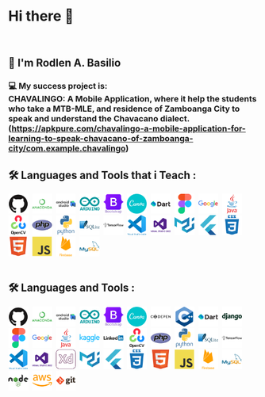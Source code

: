 # Hi there 👋

<br>




## 🔭 I'm Rodlen A. Basilio

### 💻 My success project is:      <br>CHAVALINGO: A Mobile Application, where it help the students who take a MTB-MLE, and residence of Zamboanga City to speak and understand the Chavacano dialect.<br> (https://apkpure.com/chavalingo-a-mobile-application-for-learning-to-speak-chavacano-of-zamboanga-city/com.example.chavalingo)


## :hammer_and_wrench: Languages and Tools that i Teach :
<div>
    <img src="https://github.com/devicons/devicon/blob/master/icons/github/github-original.svg" title="Github" alt="Github" width="40" height="40"/>&nbsp;
    <img src="https://github.com/devicons/devicon/blob/master/icons/anaconda/anaconda-original-wordmark.svg" title="Anaconda" alt="Anaconda" width="40" height="40"/>&nbsp;
    <img src="https://github.com/devicons/devicon/blob/master/icons/androidstudio/androidstudio-original-wordmark.svg" title="Android Studio" alt="Android Studio" width="40" height="40"/>&nbsp;
    <img src="https://github.com/devicons/devicon/blob/master/icons/arduino/arduino-original-wordmark.svg" title="" alt="" width="40" height="40"/>&nbsp;
    <img src="https://github.com/devicons/devicon/blob/master/icons/bootstrap/bootstrap-original-wordmark.svg" title="" alt="" width="40" height="40"/>&nbsp;
    <img src="https://github.com/devicons/devicon/blob/master/icons/canva/canva-original.svg" title="" alt="" width="40" height="40"/>&nbsp;
    <img src="https://github.com/devicons/devicon/blob/master/icons/dart/dart-original-wordmark.svg" title="" alt="" width="40" height="40"/>&nbsp;
    <img src="https://github.com/devicons/devicon/blob/master/icons/figma/figma-original.svg" title="" alt="" width="40" height="40"/>&nbsp;
    <img src="https://github.com/devicons/devicon/blob/master/icons/google/google-original-wordmark.svg" title="" alt="" width="40" height="40"/>&nbsp;
    <img src="https://github.com/devicons/devicon/blob/master/icons/java/java-original-wordmark.svg" title="" alt="" width="40" height="40"/>&nbsp;
    <img src="https://github.com/devicons/devicon/blob/master/icons/opencv/opencv-original-wordmark.svg" title="" alt="" width="40" height="40"/>&nbsp;
    <img src="https://github.com/devicons/devicon/blob/master/icons/php/php-original.svg" title="" alt="" width="40" height="40"/>&nbsp;
    <img src="https://github.com/devicons/devicon/blob/master/icons/python/python-original-wordmark.svg" title="" alt="" width="40" height="40"/>&nbsp;
    <img src="https://github.com/devicons/devicon/blob/master/icons/sqlite/sqlite-original-wordmark.svg" title="" alt="" width="40" height="40"/>&nbsp;
    <img src="https://github.com/devicons/devicon/blob/master/icons/tensorflow/tensorflow-line-wordmark.svg" title="" alt="" width="40" height="40"/>&nbsp;
    <img src="https://github.com/devicons/devicon/blob/master/icons/vscode/vscode-original-wordmark.svg" title="" alt="" width="40" height="40"/>&nbsp;
    <img src="https://github.com/devicons/devicon/blob/master/icons/visualstudio/visualstudio-plain-wordmark.svg" title="" alt="" width="40" height="40"/>&nbsp;
    <img src="https://github.com/devicons/devicon/blob/master/icons/materialui/materialui-original.svg" title="Material UI" alt="Material UI" width="40" height="40"/>&nbsp;
    <img src="https://github.com/devicons/devicon/blob/master/icons/flutter/flutter-original.svg" title="Flutter" alt="Flutter" width="40" height="40"/>&nbsp;
    <img src="https://github.com/devicons/devicon/blob/master/icons/css3/css3-plain-wordmark.svg"  title="CSS3" alt="CSS" width="40" height="40"/>&nbsp;
    <img src="https://github.com/devicons/devicon/blob/master/icons/html5/html5-original.svg" title="HTML5" alt="HTML" width="40" height="40"/>&nbsp;
    <img src="https://github.com/devicons/devicon/blob/master/icons/javascript/javascript-original.svg" title="JavaScript" alt="JavaScript" width="40" height="40"/>&nbsp;
    <img src="https://github.com/devicons/devicon/blob/master/icons/firebase/firebase-plain-wordmark.svg" title="Firebase" alt="Firebase" width="40" height="40"/>&nbsp;
    <img src="https://github.com/devicons/devicon/blob/master/icons/mysql/mysql-original-wordmark.svg" title="MySQL"  alt="MySQL" width="40" height="40"/>&nbsp;
</div>
 <br>

 
## :hammer_and_wrench: Languages and Tools :
<div>
    <img src="https://github.com/devicons/devicon/blob/master/icons/github/github-original.svg" title="Github" alt="Github" width="40" height="40"/>&nbsp;
    <img src="https://github.com/devicons/devicon/blob/master/icons/anaconda/anaconda-original-wordmark.svg" title="Anaconda" alt="Anaconda" width="40" height="40"/>&nbsp;
    <img src="https://github.com/devicons/devicon/blob/master/icons/androidstudio/androidstudio-original-wordmark.svg" title="Android Studio" alt="Android Studio" width="40" height="40"/>&nbsp;
    <img src="https://github.com/devicons/devicon/blob/master/icons/arduino/arduino-original-wordmark.svg" title="" alt="" width="40" height="40"/>&nbsp;
    <img src="https://github.com/devicons/devicon/blob/master/icons/bootstrap/bootstrap-original-wordmark.svg" title="" alt="" width="40" height="40"/>&nbsp;
    <img src="https://github.com/devicons/devicon/blob/master/icons/canva/canva-original.svg" title="" alt="" width="40" height="40"/>&nbsp;
    <img src="https://github.com/devicons/devicon/blob/master/icons/codepen/codepen-original-wordmark.svg" title="" alt="" width="40" height="40"/>&nbsp;
    <img src="https://github.com/devicons/devicon/blob/master/icons/cplusplus/cplusplus-original.svg" title="" alt="" width="40" height="40"/>&nbsp;
    <img src="https://github.com/devicons/devicon/blob/master/icons/dart/dart-original-wordmark.svg" title="" alt="" width="40" height="40"/>&nbsp;
    <img src="https://github.com/devicons/devicon/blob/master/icons/django/django-plain-wordmark.svg" title="" alt="" width="40" height="40"/>&nbsp;
    <img src="https://github.com/devicons/devicon/blob/master/icons/figma/figma-original.svg" title="" alt="" width="40" height="40"/>&nbsp;
    <img src="https://github.com/devicons/devicon/blob/master/icons/google/google-original-wordmark.svg" title="" alt="" width="40" height="40"/>&nbsp;
    <img src="https://github.com/devicons/devicon/blob/master/icons/java/java-original-wordmark.svg" title="" alt="" width="40" height="40"/>&nbsp;
    <img src="https://github.com/devicons/devicon/blob/master/icons/kaggle/kaggle-original-wordmark.svg" title="" alt="" width="40" height="40"/>&nbsp;
    <img src="https://github.com/devicons/devicon/blob/master/icons/linkedin/linkedin-original-wordmark.svg" title="" alt="" width="40" height="40"/>&nbsp;
    <img src="https://github.com/devicons/devicon/blob/master/icons/opencv/opencv-original-wordmark.svg" title="" alt="" width="40" height="40"/>&nbsp;
    <img src="https://github.com/devicons/devicon/blob/master/icons/php/php-original.svg" title="" alt="" width="40" height="40"/>&nbsp;
    <img src="https://github.com/devicons/devicon/blob/master/icons/python/python-original-wordmark.svg" title="" alt="" width="40" height="40"/>&nbsp;
    <img src="https://github.com/devicons/devicon/blob/master/icons/sqlite/sqlite-original-wordmark.svg" title="" alt="" width="40" height="40"/>&nbsp;
    <img src="https://github.com/devicons/devicon/blob/master/icons/tensorflow/tensorflow-line-wordmark.svg" title="" alt="" width="40" height="40"/>&nbsp;
    <img src="https://github.com/devicons/devicon/blob/master/icons/vscode/vscode-original-wordmark.svg" title="" alt="" width="40" height="40"/>&nbsp;
    <img src="https://github.com/devicons/devicon/blob/master/icons/visualstudio/visualstudio-plain-wordmark.svg" title="" alt="" width="40" height="40"/>&nbsp;
    <img src="https://github.com/devicons/devicon/blob/master/icons/xd/xd-line.svg" title="" alt="" width="40" height="40"/>&nbsp;
    <img src="https://github.com/devicons/devicon/blob/master/icons/materialui/materialui-original.svg" title="Material UI" alt="Material UI" width="40" height="40"/>&nbsp;
    <img src="https://github.com/devicons/devicon/blob/master/icons/flutter/flutter-original.svg" title="Flutter" alt="Flutter" width="40" height="40"/>&nbsp;
    <img src="https://github.com/devicons/devicon/blob/master/icons/css3/css3-plain-wordmark.svg"  title="CSS3" alt="CSS" width="40" height="40"/>&nbsp;
    <img src="https://github.com/devicons/devicon/blob/master/icons/html5/html5-original.svg" title="HTML5" alt="HTML" width="40" height="40"/>&nbsp;
    <img src="https://github.com/devicons/devicon/blob/master/icons/javascript/javascript-original.svg" title="JavaScript" alt="JavaScript" width="40" height="40"/>&nbsp;
    <img src="https://github.com/devicons/devicon/blob/master/icons/firebase/firebase-plain-wordmark.svg" title="Firebase" alt="Firebase" width="40" height="40"/>&nbsp;
    <img src="https://github.com/devicons/devicon/blob/master/icons/mysql/mysql-original-wordmark.svg" title="MySQL"  alt="MySQL" width="40" height="40"/>&nbsp;
    <img src="https://github.com/devicons/devicon/blob/master/icons/nodejs/nodejs-original-wordmark.svg" title="NodeJS" alt="NodeJS" width="40" height="40"/>&nbsp;
    <img src="https://github.com/devicons/devicon/blob/master/icons/amazonwebservices/amazonwebservices-plain-wordmark.svg" title="AWS" alt="AWS" width="40" height="40"/>&nbsp;
    <img src="https://github.com/devicons/devicon/blob/master/icons/git/git-original-wordmark.svg" title="Git" alt="Git" width="40" height="40"/>
</div>



